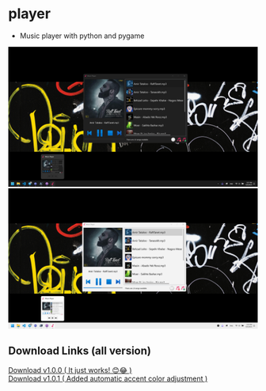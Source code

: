 # player
- Music player with python and pygame

<img src="https://raw.githubusercontent.com/mohammad3a1eh/player/main/assets/dark.png" alt="dark mode"/>
<img src="https://raw.githubusercontent.com/mohammad3a1eh/player/main/assets/light.png" alt="light mode"/>


## Download Links (all version)
<a href="https://github.com/mohammad3a1eh/player/releases/download/v1.0.0/PyMusicPlayerInstaller.exe" title="Download 1.0.0" download>Download v1.0.0 ( It just works! 😊😂 )</a><br>
<a href="https://github.com/mohammad3a1eh/player/releases/download/v1.0.1/PyMusicPlayerInstaller.exe" title="Download 1.0.1" download>Download v1.0.1 ( Added automatic accent color adjustment )</a>
